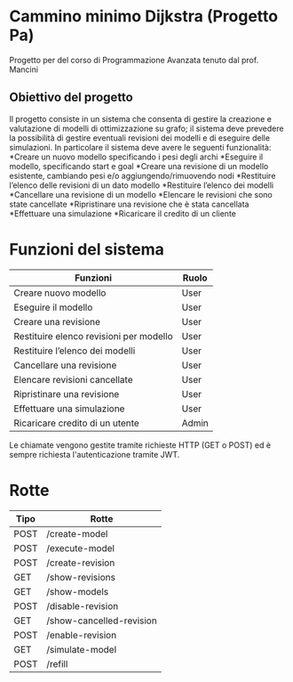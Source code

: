 # Cammino minimo Dijkstra (Progetto Pa)
Progetto per del corso di Programmazione Avanzata tenuto dal prof. Mancini

## Obiettivo del progetto
Il progetto consiste in un sistema che consenta di gestire la creazione e valutazione di modelli di ottimizzazione su grafo; il sistema deve prevedere la possibilità di gestire eventuali revisioni dei modelli e di eseguire delle simulazioni.
In particolare il sistema deve avere le seguenti funzionalità:
*Creare un nuovo modello specificando i pesi degli archi
*Eseguire il modello, specificando start e goal
*Creare una revisione di un modello esistente, cambiando pesi e/o aggiungendo/rimuovendo nodi
*Restituire l’elenco delle revisioni di un dato modello
*Restituire l’elenco dei modelli
*Cancellare una revisione di un modello
*Elencare le revisioni che sono state cancellate
*Ripristinare una revisione che è stata cancellata
*Effettuare una simulazione 
*Ricaricare il credito di un cliente



# Funzioni del sistema

| Funzioni | Ruolo |
| ------------- | ------------- |
| Creare nuovo modello  | User  |
| Eseguire il modello  | User  |
| Creare una revisione | User |
| Restituire elenco revisioni per modello  | User  |
| Restituire l’elenco dei modelli  | User  |
| Cancellare una revisione | User  |
| Elencare revisioni cancellate  | User |
| Ripristinare una revisione  | User  |
| Effettuare una simulazione  | User  |
| Ricaricare credito di un utente  | Admin |

Le chiamate vengono gestite tramite richieste HTTP (GET o POST) ed è sempre richiesta l'autenticazione tramite JWT.

# Rotte
| Tipo | Rotte |
| ------------- | ------------- |
| POST | /create-model |
| POST | /execute-model |
| POST | /create-revision |
| GET | /show-revisions |
| GET | /show-models |
| POST | /disable-revision |
| GET | /show-cancelled-revision |
| POST | /enable-revision |
| GET | /simulate-model |
| POST | /refill |

